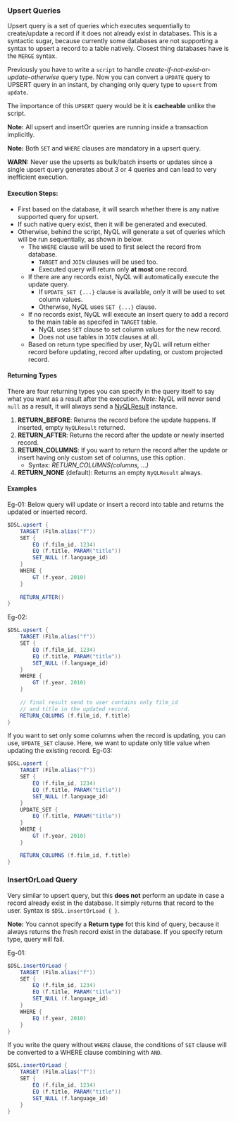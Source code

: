 ### Upsert Queries
Upsert query is a set of queries which executes sequentially to create/update a record if it does not already exist in databases.
This is a syntactic sugar, because currently some databases are not supporting a syntax to upsert a record to a table natively.
Closest thing databases have is the `MERGE` syntax.

Previously you have to write a `script` to handle _create-if-not-exist-or-update-otherwise_ query type.
Now you can convert a `UPDATE` query to UPSERT query in an instant, by changing only query type to `upsert` from `update`.

The importance of this `UPSERT` query would be it is __cacheable__ unlike the script.

**Note:** All upsert and insertOr queries are running inside a transaction implicitly.

**Note:** Both `SET` and `WHERE` clauses are mandatory in a upsert query.

**WARN:** Never use the upserts as bulk/batch inserts or updates since a single upsert query generates about 3 or 4 queries and can lead 
to very inefficient execution.

#### Execution Steps:
 * First based on the database, it will search whether there is any native supported query for upsert.
 * If such native query exist, then it will be generated and executed.
 * Otherwise, behind the script, NyQL will generate a set of queries which will be run sequentially, as shown in below.
     * The `WHERE` clause will be used to first select the record from database.
       * `TARGET` and `JOIN` clauses will be used too.
       * Executed query will return only __at most__ one record.
     * If there are any records exist, NyQL will automatically execute the update query.
       * If `UPDATE_SET {...}` clause is available, _only_ it will be used to set column values.
       * Otherwise, NyQL uses `SET {...}` clause.
     * If no records exist, NyQL will execute an insert query to add a record to the main table as specifed in `TARGET` table.
       * NyQL uses `SET` clause to set column values for the new record.
       * Does not use tables in `JOIN` clauses at all.
     * Based on return type specified by user, NyQL will return either record before updating, record after updating,
     or custom projected record.

#### Returning Types
There are four returning types you can specify in the query itself to say what you want as a result after the execution.
*Note:* NyQL will never send `null` as a result, it will always send a [NyQLResult](nyresult.md) instance.

1. __RETURN_BEFORE__: Returns the record before the update happens. If inserted, empty `NyQLResult` returned.
2. __RETURN_AFTER__: Returns the record after the update or newly inserted record.
3. __RETURN_COLUMNS__: If you want to return the record after the update or insert having only custom set of columns, use this option.
    * Syntax: *RETURN_COLUMNS(columns, ...)* 
4. __RETURN_NONE__ (default): Returns an empty `NyQLResult` always.

#### Examples

Eg-01:
Below query will update or insert a record into table and returns the updated or inserted record.
```groovy
$DSL.upsert {
    TARGET (Film.alias("f"))
    SET {
        EQ (f.film_id, 1234)
        EQ (f.title, PARAM("title"))
        SET_NULL (f.language_id)
    }
    WHERE {
        GT (f.year, 2010)
    }
    
    RETURN_AFTER()
}
```

Eg-02:
```groovy
$DSL.upsert {
    TARGET (Film.alias("f"))
    SET {
        EQ (f.film_id, 1234)
        EQ (f.title, PARAM("title"))
        SET_NULL (f.language_id)
    }
    WHERE {
        GT (f.year, 2010)
    }
    
    // final result send to user contains only film_id 
    // and title in the updated record.
    RETURN_COLUMNS (f.film_id, f.title)
}
```

If you want to set only some columns when the record is updating, you can use, `UPDATE_SET` clause.
Here, we want to update only title value when updating the existing record.
Eg-03:
```groovy
$DSL.upsert {
    TARGET (Film.alias("f"))
    SET {
        EQ (f.film_id, 1234)
        EQ (f.title, PARAM("title"))
        SET_NULL (f.language_id)
    }
    UPDATE_SET {
        EQ (f.title, PARAM("title"))
    }
    WHERE {
        GT (f.year, 2010)
    }

    RETURN_COLUMNS (f.film_id, f.title)
}
```

### InsertOrLoad Query
Very similar to upsert query, but this **does not** perform an update in case a record already exist in the database.
It simply returns that record to the user. Syntax is `$DSL.insertOrLoad { }`.

**Note:** You cannot specify a **Return type** fot this kind of query, because it always returns
the fresh record exist in the database. If you specify return type, query will fail.

Eg-01:
```groovy
$DSL.insertOrLoad {
    TARGET (Film.alias("f"))
    SET {
        EQ (f.film_id, 1234)
        EQ (f.title, PARAM("title"))
        SET_NULL (f.language_id)
    }
    WHERE {
        EQ (f.year, 2010)
    }
}
```

If you write the query without `WHERE` clause, the conditions of `SET` clause will be converted 
to a WHERE clause combining with `AND`.

```groovy
$DSL.insertOrLoad {
    TARGET (Film.alias("f"))
    SET {
        EQ (f.film_id, 1234)
        EQ (f.title, PARAM("title"))
        SET_NULL (f.language_id)
    }
}
```
